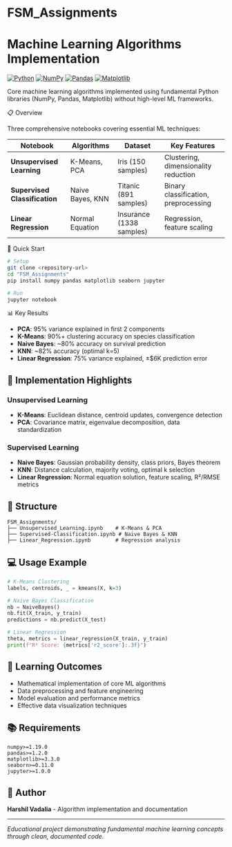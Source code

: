 # FSM_Assignments

# Machine Learning Algorithms Implementation

[![Python](https://img.shields.io/badge/Python-3.7+-blue.svg)](https://python.org)
[![NumPy](https://img.shields.io/badge/NumPy-Latest-green.svg)](https://numpy.org)
[![Pandas](https://img.shields.io/badge/Pandas-Latest-yellow.svg)](https://pandas.pydata.org)
[![Matplotlib](https://img.shields.io/badge/Matplotlib-Latest-red.svg)](https://matplotlib.org)

Core machine learning algorithms implemented using fundamental Python libraries (NumPy, Pandas, Matplotlib) without high-level ML frameworks.

📋 Overview

Three comprehensive notebooks covering essential ML techniques:

| Notebook | Algorithms | Dataset | Key Features |
|----------|------------|---------|-------------|
| **Unsupervised Learning** | K-Means, PCA | Iris (150 samples) | Clustering, dimensionality reduction |
| **Supervised Classification** | Naive Bayes, KNN | Titanic (891 samples) | Binary classification, preprocessing |
| **Linear Regression** | Normal Equation | Insurance (1338 samples) | Regression, feature scaling |

🚀 Quick Start

```bash
# Setup
git clone <repository-url>
cd "FSM_Assignments"
pip install numpy pandas matplotlib seaborn jupyter

# Run
jupyter notebook
```

📊 Key Results

- **PCA**: 95% variance explained in first 2 components
- **K-Means**: 90%+ clustering accuracy on species classification
- **Naive Bayes**: ~80% accuracy on survival prediction
- **KNN**: ~82% accuracy (optimal k=5)
- **Linear Regression**: 75% variance explained, ±$6K prediction error

## 🔬 Implementation Highlights

### Unsupervised Learning
- **K-Means**: Euclidean distance, centroid updates, convergence detection
- **PCA**: Covariance matrix, eigenvalue decomposition, data standardization

### Supervised Learning
- **Naive Bayes**: Gaussian probability density, class priors, Bayes theorem
- **KNN**: Distance calculation, majority voting, optimal k selection
- **Linear Regression**: Normal equation solution, feature scaling, R²/RMSE metrics

## 📁 Structure

```
FSM_Assignments/
├── Unsupervised_Learning.ipynb    # K-Means & PCA
├── Supervised-Classification.ipynb # Naive Bayes & KNN  
├── Linear_Regression.ipynb        # Regression analysis
```

## 💻 Usage Example

```python
# K-Means Clustering
labels, centroids, _ = kmeans(X, k=3)

# Naive Bayes Classification  
nb = NaiveBayes()
nb.fit(X_train, y_train)
predictions = nb.predict(X_test)

# Linear Regression
theta, metrics = linear_regression(X_train, y_train)
print(f"R² Score: {metrics['r2_score']:.3f}")
```

## 🎯 Learning Outcomes

- Mathematical implementation of core ML algorithms
- Data preprocessing and feature engineering
- Model evaluation and performance metrics
- Effective data visualization techniques

## 📚 Requirements

```
numpy>=1.19.0
pandas>=1.2.0  
matplotlib>=3.3.0
seaborn>=0.11.0
jupyter>=1.0.0
```

## 👤 Author

**Harshil Vadalia** - Algorithm implementation and documentation

---

*Educational project demonstrating fundamental machine learning concepts through clean, documented code.*
